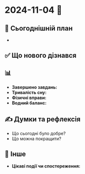 # 2024-11-04 📅

## 📝 Сьогоднішній план
- 

## ✅  Що нового дізнався 


## 📊 
- **Завершено завдань:** 
- **Тривалість сну:** 
- **Фізичні вправи:** 
- **Водний баланс:** 

## ✍️ Думки та рефлексія
- Що сьогодні було добре? 
- Що можна покращити? 


## 🐾 Інше
- **Цікаві події чи спостереження:**
